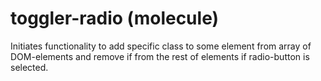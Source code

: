 # toggler-radio (molecule)

Initiates functionality to add specific class to some element from array of DOM-elements and remove if from the rest of elements if radio-button is selected.